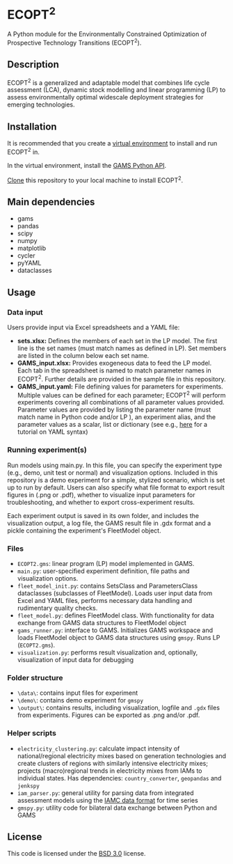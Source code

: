 # ECOPT<sup>2</sup>

A Python module for the Environmentally Constrained Optimization of Prospective Technology Transitions (ECOPT<sup>2</sup>). 

## Description
ECOPT<sup>2</sup> is a generalized and adaptable model that combines life cycle assessment (LCA), dynamic stock modelling and linear programming (LP) to assess environmentally optimal widescale deployment strategies for emerging technologies. 

## Installation
It is recommended that you create a [virtual environment](https://docs.python.org/3/library/venv.html#:~:text=A%20virtual%20environment%20is%20a,part%20of%20your%20operating%20system.) to install and run ECOPT<sup>2</sup> in. 

In the virtual environment, install the [GAMS Python API](https://www.gams.com/latest/docs/API_PY_TUTORIAL.html#PY_GETTING_STARTED).

[Clone](https://docs.github.com/en/github/creating-cloning-and-archiving-repositories/cloning-a-repository-from-github/cloning-a-repository)  this repository to your local machine to install ECOPT<sup>2</sup>.

## Main dependencies
- gams
- pandas
- scipy
- numpy
- matplotlib
- cycler
- pyYAML
- dataclasses

## Usage

### Data input
Users provide input via Excel spreadsheets and a YAML file:
- <b>sets.xlsx:</b> Defines the members of each set in the LP model. The first line is the set names (must match names as defined in LP). Set members are listed in the column below each set name.
- <b>GAMS_input.xlsx:</b> Provides exogeneous data to feed the LP model. Each tab in the spreadsheet is named to match parameter names in ECOPT<sup>2</sup>.  Further details are provided in the sample file in this repository. 
- <b>GAMS_input.yaml:</b> File defining values for parameters for experiments. Multiple values can be defined for each parameter; ECOPT<sup>2</sup> will perform experiments covering all combinations of all parameter values provided. Parameter values are provided by listing the parameter name (must match name in Python code and/or LP ), an experiment alias, and the parameter values as a scalar, list or dictionary (see e.g., [here](https://realpython.com/python-yaml/) for a tutorial on YAML syntax)

### Running experiment(s)
Run models using main.py. In this file, you can specify the experiment type (e.g., demo, unit test or normal) and visualization options. Included in this repository is a demo experiment for a simple, stylized scenario, which is set up to run by default. Users can also specify what file format to export result figures in (.png or .pdf), whether to visualize input parameters for troubleshooting, and whether to export cross-experiment results.

Each experiment output is saved in its own folder, and includes the visualization output, a log file, the GAMS result file in .gdx format and a pickle containing the experiment's FleetModel object.

### Files
- <code>ECOPT2.gms</code>: linear program (LP) model implemented in GAMS.
- <code>main.py</code>: user-specified experiment definition, file paths and visualization options.
- <code>fleet_model_init.py</code>: contains SetsClass and ParametersClass dataclasses (subclasses of FleetModel). Loads user input data from Excel and YAML files, performs necessary data handling and rudimentary quality checks.
- <code>fleet_model.py</code>: defines FleetModel class. With functionality for data exchange from GAMS data structures to FleetModel object
- <code>gams_runner.py</code>: interface to GAMS. Initializes GAMS workspace and loads FleetModel object to GAMS data structures using <code>gmspy</code>. Runs LP (<code>ECOPT2.gms</code>).
- <code>visualization.py</code>: performs result visualization and, optionally, visualization of input data for debugging

### Folder structure
- <code>\data\\</code>: contains input files for experiment
- <code>\demo\\</code>: contains demo experiment for <code>gmspy</code>
- <code>\output\\</code>: contains results, including visualization, logfile and <code>.gdx</code> files from experiments. Figures can be exported as .png and/or .pdf.


### Helper scripts
- <code>electricity_clustering.py</code>: calculate impact intensity of national/regional electricity mixes based on generation technologies and create clusters of regions with similarly intensive electricity mixes; projects (macro)regional trends in electricity mixes from IAMs to individual states. Has dependencies: <code>country_converter</code>, <code>geopandas</code> and <code>jenkspy</code>
- <code>iam_parser.py</code>: general utility for parsing data from integrated assessment models using the [IAMC data format](https://pyam-iamc.readthedocs.io/en/stable/data.html#:~:text=Over%20the%20past%20decade%2C%20the,of%20the%20Sustainable%20Development%20Goals.) for time series
- <code>gmspy.py</code>: utility code for bilateral data exchange between Python and GAMS
 


## License
This code is licensed under the [BSD 3.0](https://choosealicense.com/licenses/bsd-3-clause/) license.

